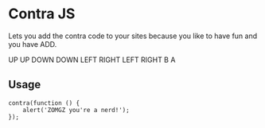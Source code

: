 # Contra JS #

Lets you add the contra code to your sites because you like to have fun and you have ADD.

UP UP DOWN DOWN LEFT RIGHT LEFT RIGHT B A

## Usage ##

    contra(function () {
        alert('ZOMGZ you're a nerd!');
    });